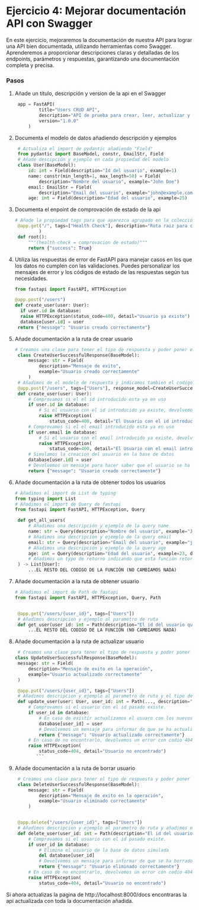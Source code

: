 # Ejercicio 4: Mejorar documentación API con Swagger

En este ejercicio, mejoraremos la documentación de nuestra API para lograr una API bien documentada, utilizando herramientas como Swagger. Aprenderemos a proporcionar descripciones claras y detalladas de los endpoints, parámetros y respuestas, garantizando una documentación completa y precisa.

### Pasos

1. Añade un título, descripción y version de la api en el Swagger

   ```python
    app = FastAPI(
            title="Users CRUD API",
            description="API de prueba para crear, leer, actualizar y borrar usuarios",
            version="1.0.0"
        )
   ```

2. Documenta el modelo de datos añadiendo descripción y ejemplos

   ```python
    # Actualiza el import de pydantic añadiendo "Field"
    from pydantic import BaseModel, constr, EmailStr, Field
    # Añade descipción y ejemplo en cada propiedad del modelo
    class User(BaseModel):
        id: int = Field(description="Id del usuario", example=1)
        name: constr(min_length=1, max_length=50) = Field(
            description="Nombre del usuario", example="John Doe")
        email: EmailStr = Field(
            description="Email del usuario", example="john@example.com")
        age: int = Field(description="Edad del usuario", example=25)
   ```

3. Documenta el enpoint de comprovación de estado de la api

   ```python
   # Añade la propiedad tags para que aparezca agrupado en la colección y la descripción
    @app.get("/", tags=["Health Check"], description="Ruta raiz para comprovar que la api esta activa"
            )
    def root():
        """(health-check = comprovacion de estado)"""
        return {"success": True}
   ```

4. Utiliza las respuestas de error de FastAPI para manejar casos en los que los datos no cumplen con las validaciones. Puedes personalizar los mensajes de error y los códigos de estado de las respuestas según tus necesidades.

   ```python
   from fastapi import FastAPI, HTTPException

   @app.post("/users")
   def create_user(user: User):
     if user.id in database:
     raise HTTPException(status_code=400, detail="Usuario ya existe")
     database[user.id] = user
    return {"message": "Usuario creado correctamente"}
   ```

5. Añade documentación a la ruta de crear usuario

   ```python
   # Creamos una clase para tener el tipo de respuesta y poder poner el ejemplo
    class CreateUserSuccessfulResponse(BaseModel):
        message: str = Field(
            description="Mensaje de exito",
            example="Usuario creado correctamente"
        )
    # Añadimos de el modelo de respuesta y indicamos tambien el codigo de estado.
    @app.post("/users", tags=["Users"], response_model=CreateUserSuccessfulResponse, status_code=201)
    def create_user(user: User):
        # Comprovamos si el el id introducido esta ya en uso
        if user.id in database:
            # Si el usuario con el id introducido ya existe, devolvemos un error
            raise HTTPException(
                status_code=400, detail="El Usuario con el id introducido ya existe")
        # Comprovamos si el el email introducido esta ya en uso
        if user.email in database:
            # Si el usuario con el email introducido ya existe, devolvemos un error
            raise HTTPException(
                status_code=400, detail="El Usuario con el email introducido ya existe")
        # Simulamos la creacion del usuario en la base de datos
        database[user.id] = user
        # Devolvemos un mensaje para hacer saber que el usuario se ha creado correctamente
        return {"message": "Usuario creado correctamente"}
   ```

6. Añade documentación a la ruta de obtener todos los usuarios

   ```python
   # Añadimos el import de List de typing
   from typing import List
   # Añadimos el import de Query de fastapi
   from fastapi import FastAPI, HTTPException, Query

    def get_all_users(
        # Añadimos una descripción y ejemplo de la query name
        name: str = Query(description="Nombre del usuario", example="John", default=None),
        # Añadimos una descripción y ejemplo de la query email
        email: str = Query(description="Email del usuario", example="john@example.com", default=None),
        # Añadimos una descripción y ejemplo de la query age
        age: int = Query(description="Edad del usuario", example=23, default=None)
        # Añadimos un typo de retorno indicando que esta función retorna una Lista de modelos User
    ) -> List[User]:
        ...EL RESTO DEL CODIGO DE LA FUNCIÓN (NO CAMBIAMOS NADA)
   ```

7. Añade documentación a la ruta de obtener usuario

   ```python
   # Añadimos el import de Path de fastapi
   from fastapi import FastAPI, HTTPException, Query, Path


    @app.get("/users/{user_id}", tags=["Users"])
    # Añadimos descripcion y ejemplo al parametro de ruta
    def get_user(user_id: int = Path(description="El id del usuario que queremos recuperar", example=1)) -> User:
        ...EL RESTO DEL CODIGO DE LA FUNCIÓN (NO CAMBIAMOS NADA)
   ```

8. Añade documentación a la ruta de actualizar usuario

   ````python
    # Creamos una clase para tener el tipo de respuesta y poder poner el ejemplo
   class UpdateUserSuccessfulResponse(BaseModel):
    message: str = Field(
        description="Mensaje de exito en la operación",
        example="Usuario actualizado correctamente"
    )

    @app.put("/users/{user_id}", tags=["Users"])
    # Añadimos descripcion y ejemplo al parametro de ruta y el tipo de respuesta
    def update_user(user: User, user_id: int = Path(..., description="El id del usuario que queremos actualizar", example=1)) -> UpdateUserSuccessfulResponse:
        # Comprovamos si el usuario con el id pasado existe.
        if user_id in database:
            # En caso de existir actualizamos el usuaro con los nuevos datos.
            database[user_id] = user
            # Devolvemos un mensaje para informar de que se ha actualizado correctamente.
            return {"message": "Usuario actualizado correctamente"}
        # En caso de no encontrarlo, devolvemos un error con codio 404
        raise HTTPException(
            status_code=404, detail="Usuario no encontrado")
           ```
   ````

9. Añade documentación a la ruta de borrar usuario

   ```python
    # Creamos una clase para tener el tipo de respuesta y poder poner el ejemplo
    class DeleteUserSuccessfulResponse(BaseModel):
        message: str = Field(
            description="Mensaje de exito en la operación",
            example="Usuario eliminado correctamente"
        )


    @app.delete("/users/{user_id}", tags=["Users"])
    # Añadimos descripcion y ejemplo al parametro de ruta y añadimos el tipo de respuesta
    def delete_user(user_id: int = Path(description="El id del usuario que queremos eliminar", example=1)) -> DeleteUserSuccessfulResponse:
        # Comprovamos si el usuario con el id pasado existe.
        if user_id in database:
            # Elimina el usuario de la base de datos simulada
            del database[user_id]
            # Devolvemos un mensaje para informar de que se ha borrado correctamente.
            return {"message": "Usuario eliminado correctamente"}
        # En caso de no encontrarlo, devolvemos un error con codio 404
        raise HTTPException(
            status_code=404, detail="Usuario no encontrado")
   ```

Si ahora actualizas la pagina de http://localhost:8000/docs encontraras la api actualizada con toda la documentación añadida.
